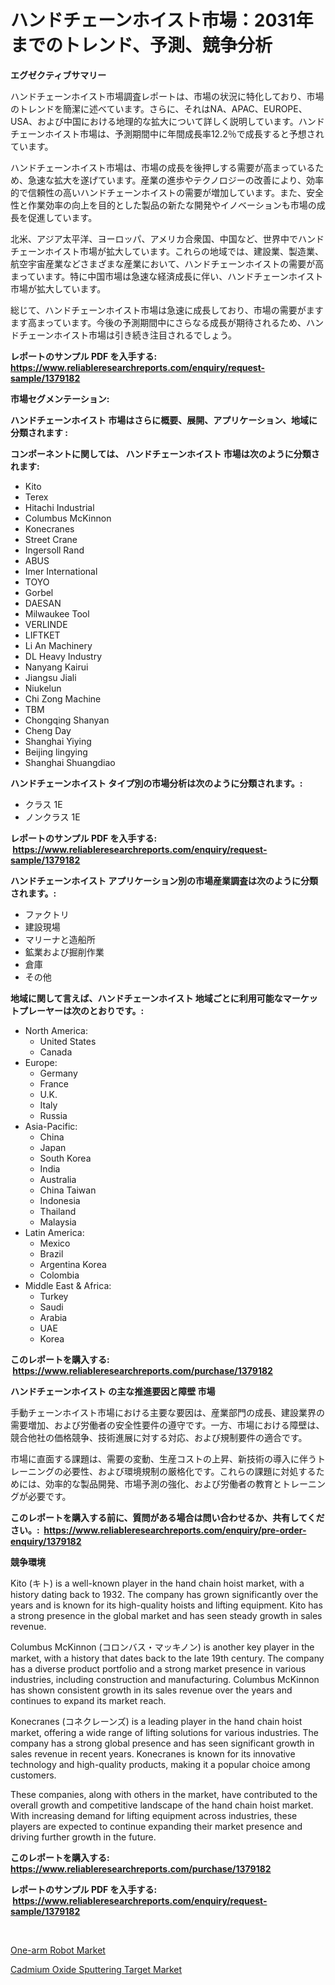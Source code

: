 <p><h1>ハンドチェーンホイスト市場：2031年までのトレンド、予測、競争分析</h1></p><p><strong>エグゼクティブサマリー</strong></p>
<p><p>ハンドチェーンホイスト市場調査レポートは、市場の状況に特化しており、市場のトレンドを簡潔に述べています。さらに、それはNA、APAC、EUROPE、USA、および中国における地理的な拡大について詳しく説明しています。ハンドチェーンホイスト市場は、予測期間中に年間成長率12.2％で成長すると予想されています。</p><p>ハンドチェーンホイスト市場は、市場の成長を後押しする需要が高まっているため、急速な拡大を遂げています。産業の進歩やテクノロジーの改善により、効率的で信頼性の高いハンドチェーンホイストの需要が増加しています。また、安全性と作業効率の向上を目的とした製品の新たな開発やイノベーションも市場の成長を促進しています。</p><p>北米、アジア太平洋、ヨーロッパ、アメリカ合衆国、中国など、世界中でハンドチェーンホイスト市場が拡大しています。これらの地域では、建設業、製造業、航空宇宙産業などさまざまな産業において、ハンドチェーンホイストの需要が高まっています。特に中国市場は急速な経済成長に伴い、ハンドチェーンホイスト市場が拡大しています。</p><p>総じて、ハンドチェーンホイスト市場は急速に成長しており、市場の需要がますます高まっています。今後の予測期間中にさらなる成長が期待されるため、ハンドチェーンホイスト市場は引き続き注目されるでしょう。</p></p>
<p><strong>レポートのサンプル PDF を入手する: <a href="https://www.reliableresearchreports.com/enquiry/request-sample/1379182">https://www.reliableresearchreports.com/enquiry/request-sample/1379182</a></strong></p>
<p><strong>市場セグメンテーション:</strong></p>
<p><strong> ハンドチェーンホイスト 市場はさらに概要、展開、アプリケーション、地域に分類されます :</strong></p>
<p><strong>コンポーネントに関しては、 ハンドチェーンホイスト 市場は次のように分類されます: &nbsp;</strong></p>
<p><ul><li>Kito</li><li>Terex</li><li>Hitachi Industrial</li><li>Columbus McKinnon</li><li>Konecranes</li><li>Street Crane</li><li>Ingersoll Rand</li><li>ABUS</li><li>Imer International</li><li>TOYO</li><li>Gorbel</li><li>DAESAN</li><li>Milwaukee Tool</li><li>VERLINDE</li><li>LIFTKET</li><li>Li An Machinery</li><li>DL Heavy Industry</li><li>Nanyang Kairui</li><li>Jiangsu Jiali</li><li>Niukelun</li><li>Chi Zong Machine</li><li>TBM</li><li>Chongqing Shanyan</li><li>Cheng Day</li><li>Shanghai Yiying</li><li>Beijing lingying</li><li>Shanghai Shuangdiao</li></ul></p>
<p><strong> ハンドチェーンホイスト タイプ別の市場分析は次のように分類されます。:</strong></p>
<p><ul><li>クラス 1E</li><li>ノンクラス 1E</li></ul></p>
<p><strong>レポートのサンプル PDF を入手する: &nbsp;<a href="https://www.reliableresearchreports.com/enquiry/request-sample/1379182">https://www.reliableresearchreports.com/enquiry/request-sample/1379182</a></strong></p>
<p><strong> ハンドチェーンホイスト アプリケーション別の市場産業調査は次のように分類されます。:</strong></p>
<p><ul><li>ファクトリ</li><li>建設現場</li><li>マリーナと造船所</li><li>鉱業および掘削作業</li><li>倉庫</li><li>その他</li></ul></p>
<p><strong>地域に関して言えば、ハンドチェーンホイスト 地域ごとに利用可能なマーケットプレーヤーは次のとおりです。:</strong></p>
<p><ul>
    <li>
        North America:
        <ul>
            <li>United States</li>
            <li>Canada</li>
        </ul>
    </li>
    <li>
        Europe:
        <ul>
            <li>Germany</li>
            <li>France</li>
            <li>U.K.</li>
            <li>Italy</li>
            <li>Russia</li>
        </ul>
    </li>
    <li>
        Asia-Pacific:
        <ul>
            <li>China</li>
            <li>Japan</li>
            <li>South Korea</li>
            <li>India</li>
            <li>Australia</li>
            <li>China Taiwan</li>
            <li>Indonesia</li>
            <li>Thailand</li>
            <li>Malaysia</li>
        </ul>
    </li>
    <li>
        Latin America:
        <ul>
            <li>Mexico</li>
            <li>Brazil</li>
            <li>Argentina Korea</li>
            <li>Colombia</li>
        </ul>
    </li>
    <li>
        Middle East & Africa:
        <ul>
            <li>Turkey</li>
            <li>Saudi</li>
            <li>Arabia</li>
            <li>UAE</li>
            <li>Korea</li>
        </ul>
    </li>
    </ul></p>
<p><strong>このレポートを購入する: &nbsp;<a href="https://www.reliableresearchreports.com/purchase/1379182">https://www.reliableresearchreports.com/purchase/1379182</a></strong></p>
<p><strong>ハンドチェーンホイスト の主な推進要因と障壁 市場</strong></p>
<p><p>手動チェーンホイスト市場における主要な要因は、産業部門の成長、建設業界の需要増加、および労働者の安全性要件の遵守です。一方、市場における障壁は、競合他社の価格競争、技術進展に対する対応、および規制要件の適合です。</p><p>市場に直面する課題は、需要の変動、生産コストの上昇、新技術の導入に伴うトレーニングの必要性、および環境規制の厳格化です。これらの課題に対処するためには、効率的な製品開発、市場予測の強化、および労働者の教育とトレーニングが必要です。</p></p>
<p><strong>このレポートを購入する前に、質問がある場合は問い合わせるか、共有してください。:&nbsp; <a href="https://www.reliableresearchreports.com/enquiry/pre-order-enquiry/1379182">https://www.reliableresearchreports.com/enquiry/pre-order-enquiry/1379182</a></strong></p>
<p><strong>競争環境</strong></p>
<p><p>Kito (キト) is a well-known player in the hand chain hoist market, with a history dating back to 1932. The company has grown significantly over the years and is known for its high-quality hoists and lifting equipment. Kito has a strong presence in the global market and has seen steady growth in sales revenue.</p><p>Columbus McKinnon (コロンバス・マッキノン) is another key player in the market, with a history that dates back to the late 19th century. The company has a diverse product portfolio and a strong market presence in various industries, including construction and manufacturing. Columbus McKinnon has shown consistent growth in its sales revenue over the years and continues to expand its market reach.</p><p>Konecranes (コネクレーンズ) is a leading player in the hand chain hoist market, offering a wide range of lifting solutions for various industries. The company has a strong global presence and has seen significant growth in sales revenue in recent years. Konecranes is known for its innovative technology and high-quality products, making it a popular choice among customers.</p><p>These companies, along with others in the market, have contributed to the overall growth and competitive landscape of the hand chain hoist market. With increasing demand for lifting equipment across industries, these players are expected to continue expanding their market presence and driving further growth in the future.</p></p>
<p><strong>このレポートを購入する: &nbsp; <a href="https://www.reliableresearchreports.com/purchase/1379182">https://www.reliableresearchreports.com/purchase/1379182</a></strong></p>
<p><strong>レポートのサンプル PDF を入手する: &nbsp;<a href="https://www.reliableresearchreports.com/enquiry/request-sample/1379182">https://www.reliableresearchreports.com/enquiry/request-sample/1379182</a></strong><strong></strong></p>
<p>&nbsp;</p>
<p><p><a href="https://summer-dogwood-3e9.notion.site/One-arm-Robot-Market-Size-Focuses-on-Market-Dynamics-In-Depth-Analysis-and-Future-Projections-of-it-1ac3c4de78e24c829334b2ba39c08447">One-arm Robot Market</a></p><p><a href="https://github.com/Sherrillcrooksxa8i18ucf2m/Market-Research-Report-List-1/blob/main/cadmium-oxide-sputtering-target-market.md">Cadmium Oxide Sputtering Target Market</a></p></p>